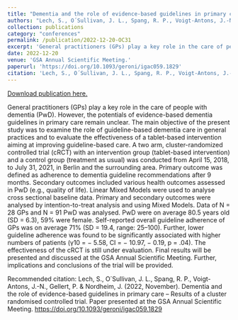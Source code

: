 ```yaml
---
title: "Dementia and the role of evidence-based guidelines in primary care – Results of a cluster randomised controlled trial"
authors: "Lech, S., O´Sullivan, J. L., Spang, R. P., Voigt-Antons, J.-N., Gellert, P. & Nordheim, J."
collection: publications
category: "conferences"
permalink: /publication/2022-12-20-OC31
excerpt: 'General practitioners (GPs) play a key role in the care of people with dementia (PwD). However, the potentials of evidence-based dementia guidelines in primary care remain unclear. The main objective of the present study was to examine the role of guideline-based dementia care in general practices and to evaluate the effectiveness of a tablet-based intervention aiming at improving guideline-based care. A two arm, cluster-randomized controlled trial (cRCT) with an intervention group (tablet-based intervention) and a control group (treatment as usual) was conducted from April 15, 2018, to July 31, 2021, in Berlin and the surrounding area. Primary outcome was defined as adherence to dementia guideline recommendations after 9 months. Secondary outcomes included various health outcomes assessed in PwD (e.g., quality of life). Linear Mixed Models were used to analyse cross sectional baseline data. Primary and secondary outcomes were analysed by intention-to-treat analysis and using Mixed Models. Data of N = 28 GPs and N = 91 PwD was analysed. PwD were on average 80.5 years old (SD = 6.3), 59% were female. Self-reported overall guideline adherence of GPs was on average 71% (SD = 19.4, range: 25–100). Further, lower guideline adherence was found to be significantly associated with higher numbers of patients (γ10 = − 5.58, CI = − 10.97, − 0.19, p = .04). The effectiveness of the cRCT is still under evaluation. Final results will be presented and discussed at the GSA Annual Scientific Meeting. Further, implications and conclusions of the trial will be provided.'
date: 2022-12-20
venue: 'GSA Annual Scientific Meeting.'
paperurl: 'https://doi.org/10.1093/geroni/igac059.1829'
citation: 'Lech, S., O´Sullivan, J. L., Spang, R. P., Voigt-Antons, J.-N., Gellert, P. &amp; Nordheim, J. (2022, November). Dementia and the role of evidence-based guidelines in primary care – Results of a cluster randomised controlled trial. Paper presented at the GSA Annual Scientific Meeting. https://doi.org/10.1093/geroni/igac059.1829 '
---
```


<a href='https://doi.org/10.1093/geroni/igac059.1829'>Download publication here.</a>

General practitioners (GPs) play a key role in the care of people with dementia (PwD). However, the potentials of evidence-based dementia guidelines in primary care remain unclear. The main objective of the present study was to examine the role of guideline-based dementia care in general practices and to evaluate the effectiveness of a tablet-based intervention aiming at improving guideline-based care. A two arm, cluster-randomized controlled trial (cRCT) with an intervention group (tablet-based intervention) and a control group (treatment as usual) was conducted from April 15, 2018, to July 31, 2021, in Berlin and the surrounding area. Primary outcome was defined as adherence to dementia guideline recommendations after 9 months. Secondary outcomes included various health outcomes assessed in PwD (e.g., quality of life). Linear Mixed Models were used to analyse cross sectional baseline data. Primary and secondary outcomes were analysed by intention-to-treat analysis and using Mixed Models. Data of N = 28 GPs and N = 91 PwD was analysed. PwD were on average 80.5 years old (SD = 6.3), 59% were female. Self-reported overall guideline adherence of GPs was on average 71% (SD = 19.4, range: 25–100). Further, lower guideline adherence was found to be significantly associated with higher numbers of patients (γ10 = − 5.58, CI = − 10.97, − 0.19, p = .04). The effectiveness of the cRCT is still under evaluation. Final results will be presented and discussed at the GSA Annual Scientific Meeting. Further, implications and conclusions of the trial will be provided.

Recommended citation: Lech, S., O´Sullivan, J. L., Spang, R. P., Voigt-Antons, J.-N., Gellert, P. & Nordheim, J. (2022, November). Dementia and the role of evidence-based guidelines in primary care – Results of a cluster randomised controlled trial. Paper presented at the GSA Annual Scientific Meeting. https://doi.org/10.1093/geroni/igac059.1829 